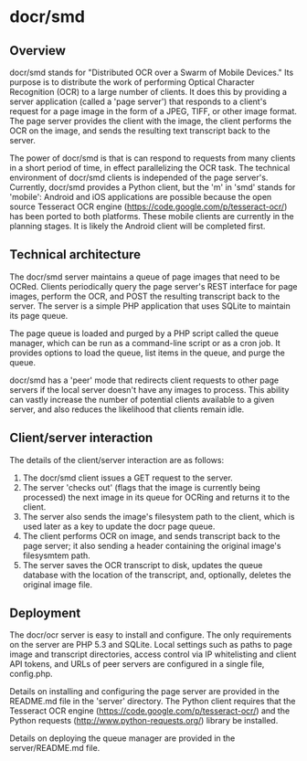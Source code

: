 # docr/smd 

## Overview

docr/smd stands for "Distributed OCR over a Swarm of Mobile Devices." Its purpose is to distribute the work of performing Optical Character Recognition (OCR) to a large number of clients. It does this by providing a server application (called a 'page server') that responds to a client's request for a page image in the form of a JPEG, TIFF, or other image format. The page server provides the client with the image, the client performs the OCR on the image, and sends the resulting text transcript back to the server. 

The power of docr/smd is that is can respond to requests from many clients in a short period of time, in effect parallelizing the OCR task. The technical environment of docr/smd clients is independed of the page server's. Currently, docr/smd provides a Python client, but the 'm' in 'smd' stands for 'mobile': Android and iOS applications are possible because the open source Tesseract OCR engine (https://code.google.com/p/tesseract-ocr/) has been ported to both platforms. These mobile clients are currently in the planning stages. It is likely the Android client will be completed first.

## Technical architecture

The docr/smd server maintains a queue of page images that need to be OCRed. Clients periodically query the page server's REST interface for page images, perform the OCR, and POST the resulting transcript back to the server. The server is a simple PHP application that uses SQLite to maintain its page queue. 

The page queue is loaded and purged by a PHP script called the queue manager, which can be run as a command-line script or as a cron job. It provides options to load the queue, list items in the queue, and purge the queue.

docr/smd has a 'peer' mode that redirects client requests to other page servers if the local server doesn't have any images to process. This ability can vastly increase the number of potential clients available to a given server, and also reduces the likelihood that clients remain idle.

## Client/server interaction

The details of the client/server interaction are as follows:

1. The docr/smd client issues a GET request to the server.
2. The server 'checks out' (flags that the image is currently being processed) the next image in its queue for OCRing and returns it to the client.
3. The server also sends the image's filesystem path to the client, which is used later as a key to update the docr page queue.
4. The client performs OCR on image, and sends transcript back to the page server; it also sending a header containing the original image's filesysmtem path.
5. The server saves the OCR transcript to disk, updates the queue database with the location of the transcript, and, optionally, deletes the original image file.

## Deployment

The docr/ocr server is easy to install and configure. The only requirements on the server are PHP 5.3 and SQLite. Local settings such as paths to page image and transcript directories, access control via IP whitelisting and client API tokens, and URLs of peer servers are configured in a single file, config.php.

Details on installing and configuring the page server are provided in the README.md file in the 'server' directory. The Python client requires that the Tesseract OCR engine (https://code.google.com/p/tesseract-ocr/) and the Python requests (http://www.python-requests.org/) library be installed.

Details on deploying the queue manager are provided in the server/README.md file.

